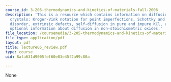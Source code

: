 ```yaml
---
course_id: 3-205-thermodynamics-and-kinetics-of-materials-fall-2006
description: 'This is a resource which contains information on diffusion in ionic
  crystals: Kroger-Vink notation for point imperfections, Schottky and Frenkel intrinsic
  disorder, extrinsic defects, self-diffusion in pure and impure KCl, and also includes
  optional information about diffusion in non-stoichiometric oxides.'
file_location: /coursemedia/3-205-thermodynamics-and-kinetics-of-materials-fall-2006/8afa631d9005fef60e83e45f2a99c80a_lecture05_review.pdf
file_type: application/pdf
layout: pdf
title: lecture05_review.pdf
type: course
uid: 8afa631d9005fef60e83e45f2a99c80a

---
```

None